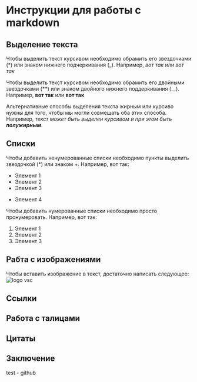 # Инструкции для работы с markdown

## Выделение текста

Чтобы выделить текст курсивом необходимо обрамить его звездочками (*) или знаком нижнего подчеркивания (_). Например, *вот так* или _вот так_

Чтобы выделить текст курсивом необходимо обрамить его двойными звездочками (**) или знаком двойного нижнего поддеркивания (__). Например, **вот так** или __вот так__

Альтернативные способы выделения текста жирным или курсиво нужны для того, чтобы мы могли совмещать оба этих способа. Например, _текст может быть выделен курсивом и при этом быть **полужирным**_.

## Списки

Чтобы добавить ненумерованные списки необходимо пункты выделить звездочкой (*) или знаком +.
Например, вот так:
* Элемент 1
* Элемент 2
* Элемент 3
+ Элемент 4

Чтобы добавить нумерованные списки необходимо просто пронумеровать.
Например, вот так:
1. Элемент 1
2. Элемент 2
3. Элемент 3


## Рабта с изображениями

Чтобы вставить изображение в текст, достаточно написать следующее:
![logo vsc](scale_1200.webp)
## Ссылки

## Работа с талицами

## Цитаты

## Заключение

test - github